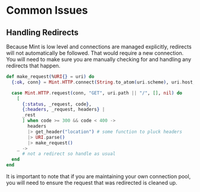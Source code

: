 # Common Issues

## Handling Redirects

Because Mint is low level and connections are managed explicitly, redirects will not automatically be followed. That would require a new connection. You will need to make sure you are manually checking for and handling any redirects that happen.

```elixir
def make_request(%URI{} = uri) do
  {:ok, conn} = Mint.HTTP.connect(String.to_atom(uri.scheme), uri.host, 80)

  case Mint.HTTP.request(conn, "GET", uri.path || "/", [], nil) do
    [
      {:status, _request, code},
      {:headers, _request, headers} |
      _rest
      ] when code >= 300 && code < 400 ->
        headers
        |> get_header("location") # some function to pluck headers
        |> URI.parse()
        |> make_request()
    _ ->
      # not a redirect so handle as usual
  end
end
```

It is important to note that if you are maintaining your own connection pool, you will need to ensure the request that was redirected is cleaned up.
